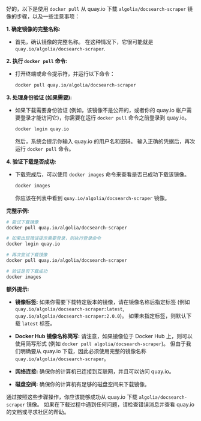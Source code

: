 好的，以下是使用 `docker pull` 从 quay.io 下载 `algolia/docsearch-scraper` 镜像的步骤，以及一些注意事项：

**1.  确定镜像的完整名称:**

* 首先，确认镜像的完整名称。 在这种情况下，它很可能就是 `quay.io/algolia/docsearch-scraper`.

**2.  执行 `docker pull` 命令:**

* 打开终端或命令提示符，并运行以下命令：

     ```bash
     docker pull quay.io/algolia/docsearch-scraper
     ```

**3.  处理身份验证 (如果需要):**

* 如果下载需要身份验证 (例如，该镜像不是公开的，或者你的 quay.io 帐户需要登录才能访问它)，你需要在运行 `docker pull` 命令之前登录到 quay.io。

     ```bash
     docker login quay.io
     ```

     然后，系统会提示你输入 quay.io 的用户名和密码。 输入正确的凭据后，再次运行 `docker pull` 命令。

**4.  验证下载是否成功:**

* 下载完成后，可以使用 `docker images` 命令来查看是否已成功下载该镜像。

     ```bash
     docker images
     ```

     你应该在列表中看到 `quay.io/algolia/docsearch-scraper` 镜像。

**完整示例:**

```bash
# 尝试下载镜像
docker pull quay.io/algolia/docsearch-scraper

# 如果出现错误提示需要登录，则执行登录命令
docker login quay.io

# 再次尝试下载镜像
docker pull quay.io/algolia/docsearch-scraper

# 验证是否下载成功
docker images
```

**额外提示:**

* **镜像标签:**  如果你需要下载特定版本的镜像，请在镜像名称后指定标签 (例如 `quay.io/algolia/docsearch-scraper:latest`, `quay.io/algolia/docsearch-scraper:2.0.0`)。 如果未指定标签，则默认下载 `latest` 标签。

* **Docker Hub 镜像名称简写:**  请注意，如果镜像位于 Docker Hub 上，则可以使用简写形式 (例如 `docker pull algolia/docsearch-scraper`)。 但由于我们明确要从 quay.io 下载，因此必须使用完整的镜像名称 `quay.io/algolia/docsearch-scraper`。

* **网络连接:**  确保你的计算机已连接到互联网，并且可以访问 quay.io。

* **磁盘空间:**  确保你的计算机有足够的磁盘空间来下载镜像。

通过按照这些步骤操作，你应该能够成功从 quay.io 下载 `algolia/docsearch-scraper` 镜像。  如果在下载过程中遇到任何问题，请检查错误消息并查看 quay.io 的文档或寻求社区的帮助。
